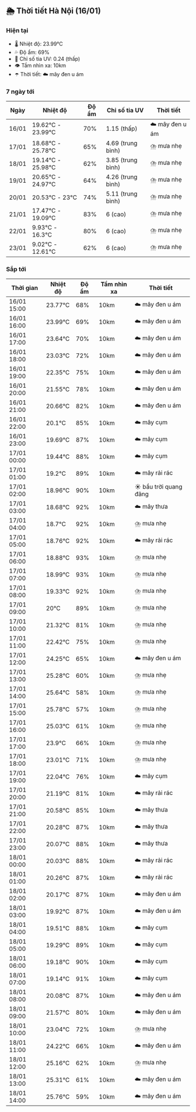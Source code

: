 ## 🌦️ Thời tiết Hà Nội (16/01)

### Hiện tại

- 🌡️ Nhiệt độ: 23.99℃
- 💦 Độ ẩm: 69%
- 🌟 Chỉ số tia UV: 0.24 (thấp)
- 👁️ Tầm nhìn xa: 10km
- ☂️ Thời tiết: ☁️ mây đen u ám

### 7 ngày tới

| Ngày | Nhiệt độ | Độ ẩm | Chỉ số tia UV | Thời tiết |
| --- | --- | --- | --- | --- |
| 16/01 | 19.62℃ - 23.99℃ | 70% | 1.15 (thấp) | ☁️ mây đen u ám |
| 17/01 | 18.68℃ - 25.78℃ | 65% | 4.69 (trung bình) | ⛈️ mưa nhẹ |
| 18/01 | 19.14℃ - 25.98℃ | 62% | 3.85 (trung bình) | ⛈️ mưa nhẹ |
| 19/01 | 20.65℃ - 24.97℃ | 64% | 4.26 (trung bình) | ⛈️ mưa nhẹ |
| 20/01 | 20.53℃ - 23℃ | 74% | 5.11 (trung bình) | ⛈️ mưa nhẹ |
| 21/01 | 17.47℃ - 19.09℃ | 83% | 6 (cao) | ⛈️ mưa nhẹ |
| 22/01 | 9.93℃ - 16.3℃ | 80% | 6 (cao) | ⛈️ mưa nhẹ |
| 23/01 | 9.02℃ - 12.61℃ | 62% | 6 (cao) | ⛈️ mưa nhẹ |

### Sắp tới

| Thời gian | Nhiệt độ | Độ ẩm | Tầm nhìn xa | Thời tiết |
| --- | --- | --- | --- | --- |
| 16/01 15:00 | 23.77℃ | 68% | 10km | ☁️ mây đen u ám |
| 16/01 16:00 | 23.99℃ | 69% | 10km | ☁️ mây đen u ám |
| 16/01 17:00 | 23.64℃ | 70% | 10km | ☁️ mây đen u ám |
| 16/01 18:00 | 23.03℃ | 72% | 10km | ☁️ mây đen u ám |
| 16/01 19:00 | 22.35℃ | 75% | 10km | ☁️ mây đen u ám |
| 16/01 20:00 | 21.55℃ | 78% | 10km | ☁️ mây đen u ám |
| 16/01 21:00 | 20.66℃ | 82% | 10km | ☁️ mây đen u ám |
| 16/01 22:00 | 20.1℃ | 85% | 10km | ☁️ mây cụm |
| 16/01 23:00 | 19.69℃ | 87% | 10km | ☁️ mây cụm |
| 17/01 00:00 | 19.44℃ | 88% | 10km | ☁️ mây cụm |
| 17/01 01:00 | 19.2℃ | 89% | 10km | ☁️ mây rải rác |
| 17/01 02:00 | 18.96℃ | 90% | 10km | ☀️ bầu trời quang đãng |
| 17/01 03:00 | 18.68℃ | 92% | 10km | ☁️ mây thưa |
| 17/01 04:00 | 18.7℃ | 92% | 10km | ⛈️ mưa nhẹ |
| 17/01 05:00 | 18.76℃ | 92% | 10km | ☁️ mây rải rác |
| 17/01 06:00 | 18.88℃ | 93% | 10km | ⛈️ mưa nhẹ |
| 17/01 07:00 | 18.99℃ | 93% | 10km | ⛈️ mưa nhẹ |
| 17/01 08:00 | 19.33℃ | 92% | 10km | ⛈️ mưa nhẹ |
| 17/01 09:00 | 20℃ | 89% | 10km | ⛈️ mưa nhẹ |
| 17/01 10:00 | 21.32℃ | 81% | 10km | ⛈️ mưa nhẹ |
| 17/01 11:00 | 22.42℃ | 75% | 10km | ⛈️ mưa nhẹ |
| 17/01 12:00 | 24.25℃ | 65% | 10km | ☁️ mây đen u ám |
| 17/01 13:00 | 25.28℃ | 60% | 10km | ⛈️ mưa nhẹ |
| 17/01 14:00 | 25.64℃ | 58% | 10km | ⛈️ mưa nhẹ |
| 17/01 15:00 | 25.78℃ | 57% | 10km | ⛈️ mưa nhẹ |
| 17/01 16:00 | 25.03℃ | 61% | 10km | ⛈️ mưa nhẹ |
| 17/01 17:00 | 23.9℃ | 66% | 10km | ⛈️ mưa nhẹ |
| 17/01 18:00 | 23.01℃ | 71% | 10km | ⛈️ mưa nhẹ |
| 17/01 19:00 | 22.04℃ | 76% | 10km | ☁️ mây cụm |
| 17/01 20:00 | 21.19℃ | 81% | 10km | ☁️ mây rải rác |
| 17/01 21:00 | 20.58℃ | 85% | 10km | ☁️ mây thưa |
| 17/01 22:00 | 20.28℃ | 87% | 10km | ☁️ mây thưa |
| 17/01 23:00 | 20.07℃ | 88% | 10km | ☁️ mây thưa |
| 18/01 00:00 | 20.03℃ | 88% | 10km | ☁️ mây rải rác |
| 18/01 01:00 | 20.26℃ | 87% | 10km | ☁️ mây rải rác |
| 18/01 02:00 | 20.17℃ | 87% | 10km | ☁️ mây đen u ám |
| 18/01 03:00 | 19.92℃ | 87% | 10km | ☁️ mây đen u ám |
| 18/01 04:00 | 19.51℃ | 88% | 10km | ☁️ mây cụm |
| 18/01 05:00 | 19.29℃ | 89% | 10km | ☁️ mây cụm |
| 18/01 06:00 | 19.18℃ | 90% | 10km | ☁️ mây cụm |
| 18/01 07:00 | 19.14℃ | 91% | 10km | ☁️ mây cụm |
| 18/01 08:00 | 20.08℃ | 87% | 10km | ☁️ mây đen u ám |
| 18/01 09:00 | 21.57℃ | 80% | 10km | ☁️ mây đen u ám |
| 18/01 10:00 | 23.04℃ | 72% | 10km | ⛈️ mưa nhẹ |
| 18/01 11:00 | 24.22℃ | 66% | 10km | ☁️ mây đen u ám |
| 18/01 12:00 | 25.16℃ | 62% | 10km | ⛈️ mưa nhẹ |
| 18/01 13:00 | 25.31℃ | 61% | 10km | ☁️ mây đen u ám |
| 18/01 14:00 | 25.76℃ | 59% | 10km | ☁️ mây đen u ám |
